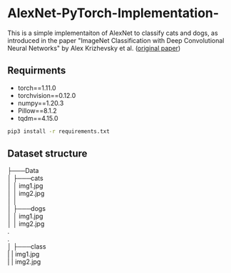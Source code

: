 # AlexNet-PyTorch-Implementation-
This is a simple implementaiton of AlexNet to classify cats and dogs, as introduced in the paper "ImageNet Classification with Deep Convolutional Neural Networks" by Alex Krizhevsky et al. ([original paper](https://papers.nips.cc/paper/4824-imagenet-classification-with-deep-convolutional-neural-networks.pdf))

## Requirments
- torch==1.11.0
- torchvision==0.12.0
- numpy==1.20.3
- Pillow==8.1.2
- tqdm==4.15.0

```bash
pip3 install -r requirements.txt
```
## Dataset structure
├───Data  
│   ├───cats  
│   │       img1.jpg  
│   │       img2.jpg  
│   │  
│   ├───dogs  
│   │       img1.jpg  
│   │       img2.jpg  
       .  
       .  
│   ├───class  
|   |       img1.jpg  
|   |       img2.jpg  
